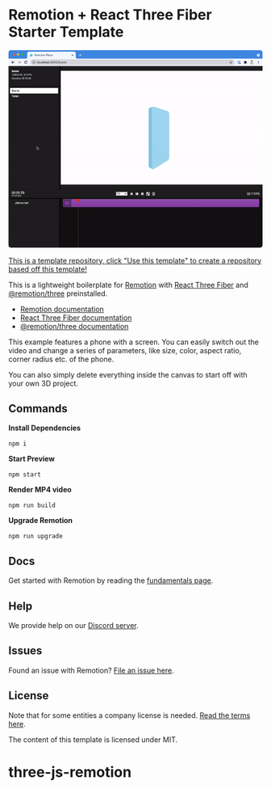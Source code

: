 # Remotion + React Three Fiber Starter Template

<p align="center">
    <img src="demo.gif" style="border-radius: 5px">
</p>

[This is a template repository, click "Use this template" to create a repository based off this template!](https://github.com/JonnyBurger/remotion-template-three/generate)

This is a lightweight boilerplate for [Remotion](https://github.com/jonnyburger/remotion) with [React Three Fiber](https://github.com/pmndrs/react-three-fiber) and [@remotion/three](http://remotion.dev/docs/three) preinstalled.

- [Remotion documentation](https://remotion.dev)
- [React Three Fiber documentation](https://docs.pmnd.rs/react-three-fiber)
- [@remotion/three documentation](http://remotion.dev/docs/three)

This example features a phone with a screen. You can easily switch out the video and change a series of parameters, like size, color, aspect ratio, corner radius etc. of the phone.

You can also simply delete everything inside the canvas to start off with your own 3D project.

## Commands

**Install Dependencies**

```console
npm i
```

**Start Preview**

```console
npm start
```

**Render MP4 video**

```console
npm run build
```

**Upgrade Remotion**

```console
npm run upgrade
```

## Docs

Get started with Remotion by reading the [fundamentals page](https://www.remotion.dev/docs/the-fundamentals).

## Help

We provide help on our [Discord server](https://discord.gg/6VzzNDwUwV).

## Issues

Found an issue with Remotion? [File an issue here](https://github.com/JonnyBurger/remotion/issues/new).

## License

Note that for some entities a company license is needed. [Read the terms here](https://github.com/remotion-dev/remotion/blob/main/LICENSE.md).

The content of this template is licensed under MIT.
# three-js-remotion

